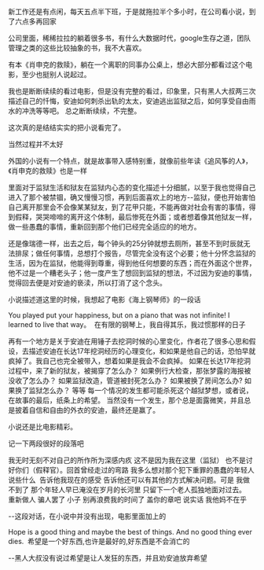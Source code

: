 新工作还是有点闲，每天五点半下班，于是就拖拉半个多小时，在公司看小说，到了六点多再回家

公司里面，稀稀拉拉的躺着很多书，有什么大数据时代，google生存之道，团队管理之类的这些比较抽象的书，我不大喜欢。

有本《肖申克的救赎》，躺在一个离职的同事办公桌上，想必大部分都看过这个电影，至少也挺别人说起过。

我也是断断续续的看过电影，但是没有完整的看过，印象里，只有黑人大叔两三次描述自己的忏悔，安迪如何刺杀出轨的太太，安迪逃出监狱之后，如何享受自由雨水的冲洗等等吧。
总之断断续续，不完整。

这次真的是结结实实的把小说看完了。

当然过程并不太好

外国的小说有一个特点，就是故事带入感特别重，就像前些年读《追风筝的人》，《肖申克的救赎》也是一样

里面对于监狱生活和狱友在监狱内心态的变化描述十分细腻，以至于我也觉得自己进入了那个被禁锢，确又慢慢习惯，再到后面喜欢上的地方--监狱，便也开始害怕自己离开那里会不会像某某狱友，到了花甲只能，不能再做对社会有害的事情，得到假释，哭哭啼啼的离开这个体制，最后惨死在外面；或者想着像其他狱友一样，做一些愚蠢的事情，重新回到那个他们已经完全适应的的地方。

还是像瑞德一样，出去之后，每个钟头的25分钟就想去厕所，甚至不到时辰就无法排尿；做任何事情，总想打个报告，尽管完全没有这个必要；他十分怀念监狱的生活，因为在监狱，他能得到尊重，得到他任何想要的东西；而在外面这个世界，他不过是一个糟老头子；他一度产生了想回到监狱的想法，不过因为安迪的事情，觉得回去便是对安迪的亵渎，所以打消了这个念头。

小说描述道这里的时候，我想起了电影《海上钢琴师》的一段话

You played put your happiness, but on a piano that was not infinite! I learned to live that way。 
在有限的钢琴上，我自得其乐，我过惯那样的日子



再有一个地方是关于安迪在用锤子去挖洞时候的心里变化，作者花了很多心思和假设，去描述安迪在长达17年挖洞经历的心理变化，和如果是他自己的话，恐怕早就疯掉了。我自己也完全被带入，想着如果是我会不会疯掉。
如果在长达17年挖洞过程中，来了新的狱友，被揭穿了怎么办？
如果例行大检查，那张梦露的海报被没收了怎么办？
如果监狱改造，管道被封死怎么办？
如果被换了房间怎么办?
如果换了监狱怎么办？
等等
每一个情况的发生都可能杀死这个越狱梦想，或者说，在故事的最后，纸条上的希望。
当然没有一个发生，那个总是面露微笑，并且总是披着自信和自由的外衣的安迪，最终还是赢了。


小说还是比电影精彩。

记一下两段很好的段落吧

我无时无刻不对自己的所作所为深感内疚 这不是因为我在这里（监狱） 也不是讨好你们（假释官）。回首曾经走过的弯路 我多么想对那个犯下重罪的愚蠢的年轻人说些什么 
告诉他我现在的感受 告诉他还可以有其他的方式解决问题。可是 我做不到了 那个年轻人早已淹没在岁月的长河里 只留下一个老人孤独地面对过去。 
重新做人 骗人罢了 小子 别再浪费我的时间了 盖你的章吧 说实话 我他妈不在乎

--这段对话，在小说中并没有出现，电影里面加上的


Hope is a good thing and maybe the best of things. And no good thing ever dies. 
希望是一个好东西,也许是最好的,好东西是不会消亡的

--黑人大叔没有说过希望是让人发狂的东西，并且劝安迪放弃希望
